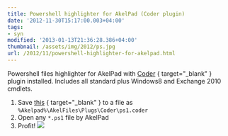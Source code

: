 ```yaml
---
title: Powershell highlighter for AkelPad (Coder plugin)
date: '2012-11-30T15:17:00.003+04:00'
tags:
- syn
modified: '2013-01-13T21:36:28.386+04:00'
thumbnail: /assets/img/2012/ps.jpg
url: /2012/11/powershell-highlighter-for-akelpad.html
---
```

Powershell files highlighter for AkelPad with [Coder](http://akelpad.sourceforge.net/forum/viewtopic.php?p=20563#20563)
{ target="_blank" } plugin installed. Includes all standard plus Windows8 and Exchange 2010 cmdlets.
1. Save [this](https://gist.github.com/4174861)
{ target="_blank" } to a file as `%Akelpad%\AkelFiles\Plugs\Coder\ps1.coder`
2. Open any `*.ps1` file by AkelPad
3. Profit!
![](/assets/img/2012/ps.jpg)
